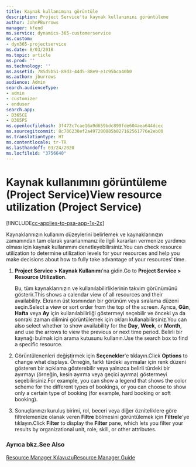 ```yaml
---
title: Kaynak kullanımını görüntüle
description: Project Service'ta kaynak kullanımını görüntüleme
author: JohnPBurrows
manager: kfend
ms.service: dynamics-365-customerservice
ms.custom:
- dyn365-projectservice
ms.date: 8/03/2018
ms.topic: article
ms.prod: ''
ms.technology: ''
ms.assetid: 785d5b51-89d3-44d5-88e9-e1c95bca40b0
ms.author: jburrows
audience: Admin
search.audienceType:
- admin
- customizer
- enduser
search.app:
- D365CE
- D365PS
ms.openlocfilehash: 3f472c7cae16a9d659bdc899fde604aea644dcec
ms.sourcegitcommit: 8c786230ef2a497280885b827162561776e2eb00
ms.translationtype: HT
ms.contentlocale: tr-TR
ms.lasthandoff: 03/24/2020
ms.locfileid: "3756640"
---
```

# <a name="view-resource-utilization-project-service"></a><span data-ttu-id="b9f07-103">Kaynak kullanımını görüntüleme (Project Service)</span><span class="sxs-lookup"><span data-stu-id="b9f07-103">View resource utilization (Project Service)</span></span>

[!INCLUDE[cc-applies-to-psa-app-1x-2x](../includes/cc-applies-to-psa-app-1x-2x.md)]

<span data-ttu-id="b9f07-104">Kaynaklarınızın kullanım düzeylerini belirlemek ve kaynaklarınızın zamanından tam olarak yararlanmanız ile ilgili kararları vermenize yardımcı olması için kaynak kullanımını denetleyebilirsiniz.</span><span class="sxs-lookup"><span data-stu-id="b9f07-104">You can check resource utilization to determine utilization levels for your resources and help you make decisions about how to fully take advantage of your resources’ time.</span></span>  
  
1. <span data-ttu-id="b9f07-105">**Project Service > Kaynak Kullanımı**'na gidin.</span><span class="sxs-lookup"><span data-stu-id="b9f07-105">Go to **Project Service > Resource Utilization**.</span></span> 

     <span data-ttu-id="b9f07-106">Bu, tüm kaynaklarınızın ve kullanılabilirliklerinin takvim görünümünü gösterir.</span><span class="sxs-lookup"><span data-stu-id="b9f07-106">This shows a calendar view of all resources and their availability.</span></span> <span data-ttu-id="b9f07-107">Ekranın üst kısmından bir görünüm veya sıralama düzeni seçin.</span><span class="sxs-lookup"><span data-stu-id="b9f07-107">Select a view or sort order from the top of the screen.</span></span> <span data-ttu-id="b9f07-108">Ayrıca, **Gün**, **Hafta** veya **Ay** için kullanılabilirliği göstermeyi seçebilir ve önceki ya da sonraki zaman dilimini görüntülemek için okları kullanabilirsiniz.</span><span class="sxs-lookup"><span data-stu-id="b9f07-108">You can also select whether to show availability for the **Day**, **Week**, or **Month**, and use the arrows to view the previous or next time period.</span></span> <span data-ttu-id="b9f07-109">Belirli bir kaynağı bulmak için arama kutusunu kullanın.</span><span class="sxs-lookup"><span data-stu-id="b9f07-109">Use the search box to find a specific resource.</span></span>      
  
2. <span data-ttu-id="b9f07-110">Görüntülenenleri değiştirmek için **Seçenekler**'e tıklayın.</span><span class="sxs-lookup"><span data-stu-id="b9f07-110">Click **Options** to change what displays.</span></span> <span data-ttu-id="b9f07-111">Örneğin, farklı türdeki ayırmalar için renk düzeni gösteren bir açıklama gösterebilir veya yalnızca belirli türdeki bir ayırmayı (örneğin, kesin ayırma veya geçici ayırma) göstermeyi seçebilirsiniz.</span><span class="sxs-lookup"><span data-stu-id="b9f07-111">For example, you can show a legend that shows the color scheme for the different types of bookings, or you can choose to show only a certain type of booking (for example, hard booking or soft booking).</span></span>  

3. <span data-ttu-id="b9f07-112">Sonuçlarınızı kuruluş birimi, rol, beceri veya diğer özniteliklere göre filtrelemenize olanak veren **Filtre** bölmesini görüntülemek için **Filtrele**'ye tıklayın.</span><span class="sxs-lookup"><span data-stu-id="b9f07-112">Click **Filter** to display the **Filter** pane, which lets you filter your results by organizational unit, role, skill, or other attributes.</span></span>  
  
### <a name="see-also"></a><span data-ttu-id="b9f07-113">Ayrıca bkz.</span><span class="sxs-lookup"><span data-stu-id="b9f07-113">See Also</span></span>  
 [<span data-ttu-id="b9f07-114">Resource Manager Kılavuzu</span><span class="sxs-lookup"><span data-stu-id="b9f07-114">Resource Manager Guide</span></span>](../project-service/resource-manager-guide.md)
